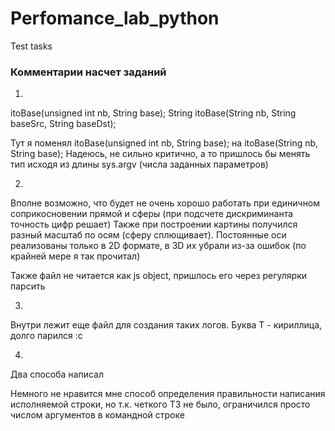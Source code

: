 # Perfomance_lab_python
Test tasks

### Комментарии насчет заданий
1.
itoBase(unsigned int nb, String base);
String itoBase(String nb, String baseSrc, String baseDst);

Тут я поменял itoBase(unsigned int nb, String base); на itoBase(String nb, String base);
Надеюсь, не сильно критично, а то пришлось бы менять тип исходя из длины sys.argv (числа заданных параметров)


2.
Вполне возможно, что будет не очень хорошо работать при единичном соприкосновении прямой и сферы (при подсчете дискриминанта точность цифр решает)
Также при построении картины получился разный масштаб по осям (сферу сплющивает). Постоянные оси реализованы только в 2D формате, в 3D их убрали из-за ошибок
(по крайней мере я так прочитал)

Также файл не читается как js object, пришлось его через регулярки парсить


3.
Внутри лежит еще файл для создания таких логов.
Буква Т - кириллица, долго парился :с


4.
Два способа написал


Немного не нравится мне способ определения правильности написания исполняемой строки, но т.к. четкого ТЗ не было, ограничился просто числом аргументов в командной строке
